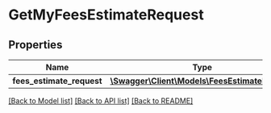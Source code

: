 # GetMyFeesEstimateRequest

## Properties
Name | Type | Description | Notes
------------ | ------------- | ------------- | -------------
**fees_estimate_request** | [**\Swagger\Client\Models\FeesEstimateRequest**](FeesEstimateRequest.md) |  | [optional] 

[[Back to Model list]](../../README.md#documentation-for-models) [[Back to API list]](../../README.md#documentation-for-api-endpoints) [[Back to README]](../../README.md)

